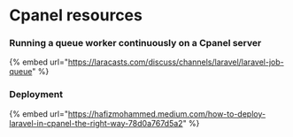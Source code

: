 # Cpanel resources

### Running a queue worker continuously on a Cpanel server

{% embed url="https://laracasts.com/discuss/channels/laravel/laravel-job-queue" %}

### Deployment

{% embed url="https://hafizmohammed.medium.com/how-to-deploy-laravel-in-cpanel-the-right-way-78d0a767d5a2" %}
